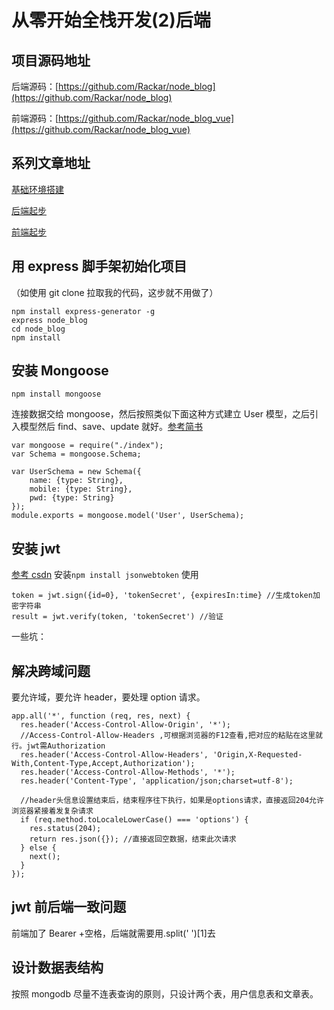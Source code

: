 # 从零开始全栈开发(2)后端

## 项目源码地址

后端源码：[https://github.com/Rackar/node_blog](https://github.com/Rackar/node_blog)

前端源码：[https://github.com/Rackar/node_blog_vue](https://github.com/Rackar/node_blog_vue)

## 系列文章地址

[基础环境搭建](./nodeStart1)

[后端起步](./nodeStart2)

[前端起步](./nodeStart3)

## 用 express 脚手架初始化项目

（如使用 git clone 拉取我的代码，这步就不用做了）

```
npm install express-generator -g
express node_blog
cd node_blog
npm install
```

## 安装 Mongoose

```
npm install mongoose
```

连接数据交给 mongoose，然后按照类似下面这种方式建立 User 模型，之后引入模型然后 find、save、update 就好。[参考简书](https://www.jianshu.com/p/b9a8a89f6c9f)

```
var mongoose = require("./index");
var Schema = mongoose.Schema;

var UserSchema = new Schema({
    name: {type: String},
    mobile: {type: String},
    pwd: {type: String}
});
module.exports = mongoose.model('User', UserSchema);
```

## 安装 jwt

[参考 csdn](https://blog.csdn.net/qq_30604453/article/details/85060077)
安装`npm install jsonwebtoken`
使用

```
token = jwt.sign({id=0}, 'tokenSecret', {expiresIn:time} //生成token加密字符串
result = jwt.verify(token, 'tokenSecret') //验证
```

一些坑：

## 解决跨域问题

要允许域，要允许 header，要处理 option 请求。

```
app.all('*', function (req, res, next) {
  res.header('Access-Control-Allow-Origin', '*');
  //Access-Control-Allow-Headers ,可根据浏览器的F12查看,把对应的粘贴在这里就行。jwt需Authorization
  res.header('Access-Control-Allow-Headers', 'Origin,X-Requested-With,Content-Type,Accept,Authorization');
  res.header('Access-Control-Allow-Methods', '*');
  res.header('Content-Type', 'application/json;charset=utf-8');

  //header头信息设置结束后，结束程序往下执行，如果是options请求，直接返回204允许浏览器紧接着发复杂请求
  if (req.method.toLocaleLowerCase() === 'options') {
    res.status(204);
    return res.json({}); //直接返回空数据，结束此次请求
  } else {
    next();
  }
});
```

## jwt 前后端一致问题

前端加了 Bearer +空格，后端就需要用.split(' ')[1]去

## 设计数据表结构

按照 mongodb 尽量不连表查询的原则，只设计两个表，用户信息表和文章表。
